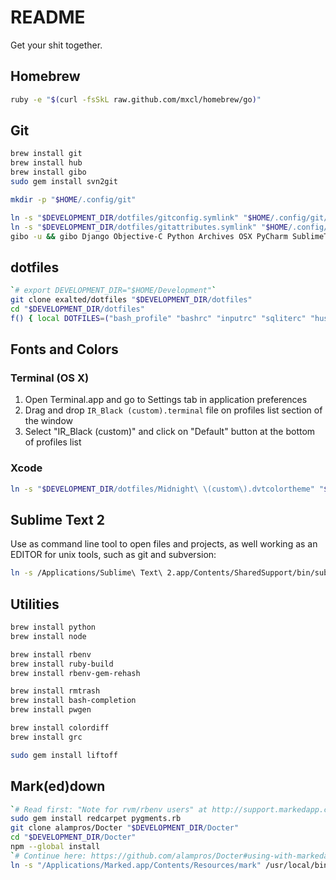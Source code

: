 README
======

Get your shit together.

Homebrew
--------

```bash
ruby -e "$(curl -fsSkL raw.github.com/mxcl/homebrew/go)"
```

Git
---

```bash
brew install git
brew install hub
brew install gibo
sudo gem install svn2git

mkdir -p "$HOME/.config/git"

ln -s "$DEVELOPMENT_DIR/dotfiles/gitconfig.symlink" "$HOME/.config/git/config"
ln -s "$DEVELOPMENT_DIR/dotfiles/gitattributes.symlink" "$HOME/.config/git/attributes"
gibo -u && gibo Django Objective-C Python Archives OSX PyCharm SublimeText SVN > "$HOME/.config/git/ignore"
```

dotfiles
--------

```bash
`# export DEVELOPMENT_DIR="$HOME/Development"`
git clone exalted/dotfiles "$DEVELOPMENT_DIR/dotfiles"
cd "$DEVELOPMENT_DIR/dotfiles"
f() { local DOTFILES=("bash_profile" "bashrc" "inputrc" "sqliterc" "hushlogin"); for i in ${DOTFILES[@]}; do ln -s "$DEVELOPMENT_DIR/dotfiles/$i.symlink" "$HOME/.$i"; done }; f; unset -f f;
```

Fonts and Colors
----------------

### Terminal (OS X)

1. Open Terminal.app and go to Settings tab in application preferences
2. Drag and drop `IR_Black (custom).terminal` file on profiles list section of the window
3. Select "IR_Black (custom)" and click on "Default" button at the bottom of profiles list

### Xcode

```bash
ln -s "$DEVELOPMENT_DIR/dotfiles/Midnight\ \(custom\).dvtcolortheme" "$HOME/Library/Developer/Xcode/UserData/FontAndColorThemes/Midnight\ \(custom\).dvtcolortheme"
```

Sublime Text 2
--------------

Use as command line tool to open files and projects, as well working as an EDITOR for unix tools, such as git and subversion:

```bash
ln -s /Applications/Sublime\ Text\ 2.app/Contents/SharedSupport/bin/subl /usr/local/bin/sublime
```

Utilities
---------

```bash
brew install python
brew install node

brew install rbenv
brew install ruby-build
brew install rbenv-gem-rehash

brew install rmtrash
brew install bash-completion
brew install pwgen

brew install colordiff
brew install grc

sudo gem install liftoff
```

Mark(ed)down
------------

```bash
`# Read first: "Note for rvm/rbenv users" at http://support.markedapp.com/kb/how-to-tips-and-tricks/using-marked-with-github-flavored-markdown-and-syntax-highlighting`
sudo gem install redcarpet pygments.rb
git clone alampros/Docter "$DEVELOPMENT_DIR/Docter"
cd "$DEVELOPMENT_DIR/Docter"
npm --global install
`# Continue here: https://github.com/alampros/Docter#using-with-markedapp`
ln -s "/Applications/Marked.app/Contents/Resources/mark" /usr/local/bin/mark
```
